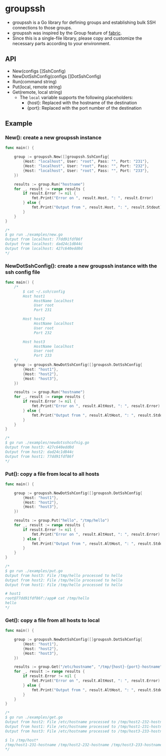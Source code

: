 # groupssh 

- groupssh is a Go library for defining groups and establishing bulk SSH connections to those groups.
- groupssh was inspired by the Group feature of [fabric](https://github.com/fabric/fabric).
- Since this is a single-file library, please copy and customize the necessary parts according to your environment.

## API

- New(configs []SshConfig)
- NewDotSshConfig(configs []DotSshConfig)
- Run(command string)
- Put(local, remote string)
- Get(remote, local string)
  - The `local` variable supports the following placeholders:
     - {host}: Replaced with the hostname of the destination
     - {port}: Replaced with the port number of the destination
## Example

### New(): create a new groupssh instance

```go
func main() {

	group := groupssh.New([]groupssh.SshConfig{
		{Host: "localhost", User: "root", Pass: "", Port: "231"},
		{Host: "localhost", User: "root", Pass: "", Port: "232"},
		{Host: "localhost", User: "root", Pass: "", Port: "233"},
	})

	results := group.Run("hostname")
	for _, result := range results {
		if result.Error != nil {
			fmt.Print("Error on ", result.Host, ": ", result.Error)
		} else {
			fmt.Print("Output from ", result.Host, ": ", result.Stdout)
		}
	}
}

/*
$ go run ./examples/new.go
Output from localhost: 77dd91fdf86f
Output from localhost: dad24c1d844c
Output from localhost: 427c640edd0d
*/
```

### NewDotSshConfig(): create a new groupssh instance with the ssh config file

```go
func main() {
	/*
		$ cat ~/.ssh/config
		Host host1
		     HostName localhost
		     User root
		     Port 231

		Host host2
		     HostName localhost
		     User root
		     Port 232

		Host host3
		     HostName localhost
		     User root
		     Port 233
	*/
	group := groupssh.NewDotSshConfig([]groupssh.DotSshConfig{
		{Host: "host1"},
		{Host: "host2"},
		{Host: "host3"},
	})

	results := group.Run("hostname")
	for _, result := range results {
		if result.Error != nil {
			fmt.Print("Error on ", result.AltHost, ": ", result.Error)
		} else {
			fmt.Print("Output from ", result.AltHost, ": ", result.Stdout)
		}
	}
}

/*
$ go run ./examples/newdotsshcofnig.go
Output from host3: 427c640edd0d
Output from host2: dad24c1d844c
Output from host1: 77dd91fdf86f
*/
```

### Put(): copy a file from local to all hosts

```go
func main() {

	group := groupssh.NewDotSshConfig([]groupssh.DotSshConfig{
		{Host: "host1"},
		{Host: "host2"},
		{Host: "host3"},
	})

	results := group.Put("hello", "/tmp/hello")
	for _, result := range results {
		if result.Error != nil {
			fmt.Print("Error on ", result.AltHost, ": ", result.Error)
		} else {
			fmt.Print("Output from ", result.AltHost, ": ", result.Stdout)
		}
	}
}

/*
$ go run ./examples/put.go
Output from host3: File /tmp/hello processed to hello
Output from host2: File /tmp/hello processed to hello
Output from host1: File /tmp/hello processed to hello

# host1
root@77dd91fdf86f:/app# cat /tmp/hello
hello
*/
```

### Get(): copy a file from all hosts to local

```go
func main() {

	group := groupssh.NewDotSshConfig([]groupssh.DotSshConfig{
		{Host: "host1"},
		{Host: "host2"},
		{Host: "host3"},
	})

	results := group.Get("/etc/hostname", "/tmp/{host}-{port}-hostname")
	for _, result := range results {
		if result.Error != nil {
			fmt.Print("Error on ", result.AltHost, ": ", result.Error)
		} else {
			fmt.Print("Output from ", result.AltHost, ": ", result.Stdout)
		}
	}
}

/*
$ go run ./examples/get.go
Output from host2: File /etc/hostname processed to /tmp/host2-232-hostname
Output from host1: File /etc/hostname processed to /tmp/host1-231-hostname
Output from host3: File /etc/hostname processed to /tmp/host3-233-hostname

$ ls /tmp/host*
/tmp/host1-231-hostname /tmp/host2-232-hostname /tmp/host3-233-hostname
*/
```
